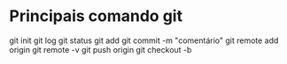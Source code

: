 # Principais comando git
git init
git log
git status
git add
git commit -m "comentário"
git remote add origin
git remote -v
git push origin
git checkout -b
